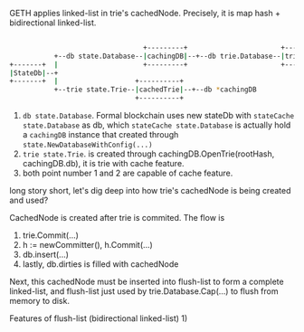 GETH applies linked-list in trie's cachedNode. Precisely, it is map hash + bidirectional linked-list.

```sh  
                                  
                                 +---------+                       +-------------+
           +--db state.Database--|cachingDB|--+--db trie.Database--|trie.Database|
+-------+  |                     +---------+                       +-------------+
|StateDb|--+                                 
+-------+  |                   +----------+  
           +--trie state.Trie--|cachedTrie|--+--db *cachingDB
                               +----------+
```               

1) `db state.Database`. Formal blockchain uses new stateDb with `stateCache state.Database` as db, which `stateCache state.Database` is actually hold a `cachingDB` instance that created through `state.NewDatabaseWithConfig(...)`
2) `trie state.Trie`. is created through cachingDB.OpenTrie(rootHash, cachingDB.db), it is trie with cache feature.
3) both point number 1 and 2 are capable of cache feature.

long story short, let's dig deep into how trie's cachedNode is being created and used?

CachedNode is created after trie is commited. The flow is

1) trie.Commit(...)
2) h := newCommitter(), h.Commit(...)
3) db.insert(...)
4) lastly, db.dirties is filled with cachedNode

Next, this cachedNode must be inserted into flush-list to form a complete linked-list, and flush-list just used by trie.Database.Cap(...) to flush from memory to disk.

Features of flush-list (bidirectional linked-list)
1) 

